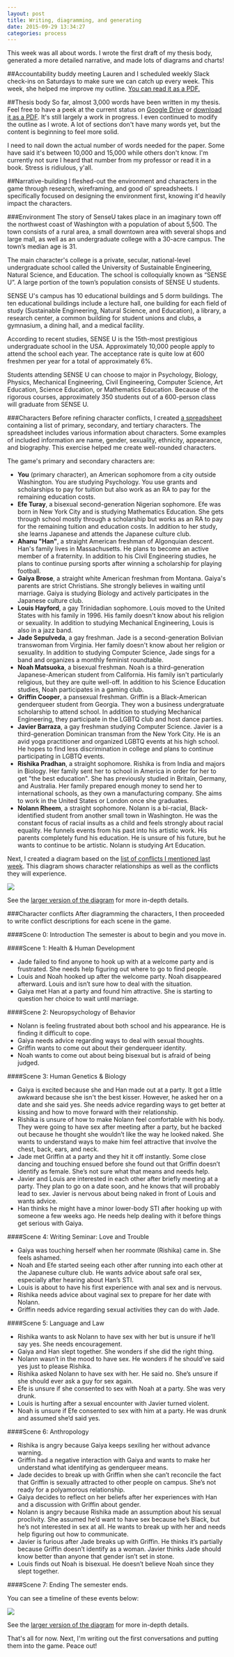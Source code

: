 ```yaml
---
layout: post
title: Writing, diagramming, and generating
date: 2015-09-29 13:34:27
categories: process
---
```


This week was all about words. I wrote the first draft of my thesis body, generated a more detailed narrative, and made lots of diagrams and charts!

##Accountability buddy meeting
Lauren and I scheduled weekly Slack check-ins on Saturdays to make sure we can catch up every week. This week, she helped me improve my outline. [You can read it as a PDF.](/assets/docs/CattSmall_Outline%23_2015-09-29.pdf)

##Thesis body
So far, almost 3,000 words have been written in my thesis. Feel free to have a peek at the current status on [Google Drive](https://docs.google.com/document/d/1-8sv6ksHTsq8KLUZij2Z1yXVq1lIUNIEK2wlBo1FGBM/edit?usp=sharing) or [download it as a PDF](/assets/docs/CattSmall_ThesisBody#_2015-09-29). It's still largely a work in progress. I even continued to modify the outline as I wrote. A lot of sections don't have many words yet, but the content is beginning to feel more solid.

I need to nail down the actual number of words needed for the paper. Some have said it's between 10,000 and 15,000 while others don't know. I'm currently not sure I heard that number from my professor or read it in a book. Stress is ridiulous, y'all.

##Narrative-building
I fleshed-out the environment and characters in the game through research, wireframing, and good ol' spreadsheets. I specifically focused on designing the environment first, knowing it'd heavily impact the characters.

###Environment
The story of SenseU takes place in an imaginary town off the northwest coast of Washington with a population of about 5,500. The town consists of a rural area, a small downtown area with several shops and large mall, as well as an undergraduate college with a 30-acre campus. The town’s median age is 31.

The main character's college is a private, secular, national-level undergraduate school called the University of Sustainable Engineering, Natural Science, and Education. The school is colloquially known as “SENSE U”. A large portion of the town’s population consists of SENSE U students. 

SENSE U's campus has 10 educational buildings and 5 dorm buildings. The ten educational buildings include a lecture hall, one building for each field of study (Sustainable Engineering, Natural Science, and Education), a library, a research center, a common building for student unions and clubs, a gymnasium, a dining hall, and a medical facility.  

According to recent studies, SENSE U is the 15th-most prestigious undergraduate school in the USA. Approximately 10,000 people apply to attend the school each year. The acceptance rate is quite low at 600 freshmen per year for a total of approximately 6%.

Students attending SENSE U can choose to major in Psychology, Biology, Physics, Mechanical Engineering, Civil Engineering, Computer Science, Art Education, Science Education, or Mathematics Education. Because of the rigorous courses, approximately 350 students out of a 600-person class will graduate from SENSE U.

###Characters
Before refining character conflicts, I created [a spreadsheet](https://docs.google.com/spreadsheets/d/11-peNBzi2rtqkUp8FCr3moP6c4qOvF2upt4a99exkjg/edit?usp=sharing) containing a list of primary, secondary, and tertiary characters. The spreadsheet includes various information about characters. Some examples of included information are name, gender, sexuality, ethnicity, appearance, and biography. This exercise helped me create well-rounded characters.

The game's primary and secondary characters are:

- **You** (primary character), an American sophomore from a city outside Washington. You are studying Psychology. You use grants and scholarships to pay for tuition but also work as an RA to pay for the remaining education costs.
- **Efe Turay**, a bisexual second-generation Nigerian sophomore. Efe was born in New York City and is studying Mathematics Education. She gets through school mostly through a scholarship but works as an RA to pay for the remaining tuition and education costs. In addition to her study, she learns Japanese and attends the Japanese culture club.
- **Ahanu "Han"**, a straight American freshman of Algonquian descent. Han's family lives in Massachusetts. He plans to become an active member of a fraternity. In addition to his Civil Engineering studies, he plans to continue pursing sports after winning a scholarship for playing football.
- **Gaiya Brose**, a straight white American freshman from Montana. Gaiya's parents are strict Christians. She strongly believes in waiting until marriage. Gaiya is studying Biology and actively participates in the Japanese culture club.
- **Louis Hayford**, a gay Trinidadian sophomore. Louis moved to the United States with his family in 1996. His family doesn't know about his religion or sexuality. In addition to studying Mechanical Engineering, Louis is also in a jazz band.
- **Jade Sepulveda**, a gay freshman. Jade is a second-generation Bolivian transwoman from Virginia. Her family doesn't know about her religion or sexuality. In addition to studying Computer Science, Jade sings for a band and organizes a monthly feminist roundtable.
- **Noah Matsuoka**, a bisexual freshman. Noah is a third-generation Japanese-American student from California. His family isn't particularly religious, but they are quite well-off. In addition to his Science Education studies, Noah participates in a gaming club.
- **Griffin Cooper**, a pansexual freshman. Griffin is a Black-American genderqueer student from Georgia. They won a business undergratuate scholarship to attend school. In addition to studying Mechanical Engineering, they participate in the LGBTQ club and host dance parties.
- **Javier Barraza**, a gay freshman studying Computer Science. Javier is a third-generation Dominican transman from the New York City. He is an avid yoga practitioner and organized LGBTQ events at his high school. He hopes to find less discrimination in college and plans to continue participating in LGBTQ events.
- **Rishika Pradhan**, a straight sophomore. Rishika is from India and majors in Biology. Her family sent her to school in America in order for her to get "the best education". She has previously studied in Britain, Germany, and Australia. Her family prepared enough money to send her to international schools, as they own a manufacturing company. She aims to work in the United States or London once she graduates.
- **Nolann Rheem**, a straight sophomore. Nolann is a bi-racial, Black-identified student from another small town in Washington. He was the constant focus of racial insults as a child and feels strongly about racial equality. He funnels events from his past into his artistic work. His parents completely fund his education. He is unsure of his future, but he wants to continue to be artistic. Nolann is studying Art Education.

Next, I created a diagram based on the [list of conflicts I mentioned last week](http://thesis.cattsmall.com/process/2015/09/22/a-slow-week-turned-fast.html#narrative-class). This diagram shows character relationships as well as the conflicts they will experience.

![](/assets/img/posts/2015-09-29/character-map-09292015.png)

See the [larger version of the diagram](/assets/img/posts/2015-09-29/character-map-09292015_large.png) for more in-depth details.

###Character conflicts
After diagramming the characters, I then proceeded to write conflict descriptions for each scene in the game.

####Scene 0: Introduction
The semester is about to begin and you move in.

####Scene 1: Health & Human Development

- Jade failed to find anyone to hook up with at a welcome party and is frustrated. She needs help figuring out where to go to find people.
- Louis and Noah hooked up after the welcome party. Noah disappeared afterward. Louis and isn’t sure how to deal with the situation.
- Gaiya met Han at a party and found him attractive. She is starting to question her choice to wait until marriage.

####Scene 2: Neuropsychology of Behavior

- Nolann is feeling frustrated about both school and his appearance. He is finding it difficult to cope.
- Gaiya needs advice regarding ways to deal with sexual thoughts.
- Griffin wants to come out about their genderqueer identity.
- Noah wants to come out about being bisexual but is afraid of being judged.

####Scene 3: Human Genetics & Biology
- Gaiya is excited because she and Han made out at a party. It got a little awkward because she isn't the best kisser. However, he asked her on a date and she said yes. She needs advice regarding ways to get better at kissing and how to move forward with their relationship.
- Rishika is unsure of how to make Nolann feel comfortable with his body. They were going to have sex after meeting after a party, but he backed out because he thought she wouldn’t like the way he looked naked. She wants to understand ways to make him feel attractive that involve the chest, back, ears, and neck.
- Jade met Griffin at a party and they hit it off instantly. Some close dancing and touching ensued before she found out that Griffin doesn’t identify as female. She’s not sure what that means and needs help.
- Javier and Louis are interested in each other after briefly meeting at a party. They plan to go on a date soon, and he knows that will probably lead to sex. Javier is nervous about being naked in front of Louis and wants advice.
- Han thinks he might have a minor lower-body STI after hooking up with someone a few weeks ago. He needs help dealing with it before things get serious with Gaiya.

####Scene 4: Writing Seminar: Love and Trouble
- Gaiya was touching herself when her roommate (Rishika) came in. She feels ashamed.
- Noah and Efe started seeing each other after running into each other at the Japanese culture club. He wants advice about safe oral sex, especially after hearing about Han’s STI.
- Louis is about to have his first experience with anal sex and is nervous.
- Rishika needs advice about vaginal sex to prepare for her date with Nolann.
- Griffin needs advice regarding sexual activities they can do with Jade.

####Scene 5: Language and Law
- Rishika wants to ask Nolann to have sex with her but is unsure if he’ll say yes. She needs encouragement.
- Gaiya and Han slept together. She wonders if she did the right thing.
- Nolann wasn’t in the mood to have sex. He wonders if he should’ve said yes just to please Rishika.
- Rishika asked Nolann to have sex with her. He said no. She’s unsure if she should ever ask a guy for sex again.
- Efe is unsure if she consented to sex with Noah at a party. She was very drunk.
- Louis is hurting after a sexual encounter with Javier turned violent.
- Noah is unsure if Efe consented to sex with him at a party. He was drunk and assumed she’d said yes.

####Scene 6: Anthropology
- Rishika is angry because Gaiya keeps sexiling her without advance warning.
- Griffin had a negative interaction with Gaiya and wants to make her understand what identifying as genderqueer means.
- Jade decides to break up with Griffin when she can’t reconcile the fact that Griffin is sexually attracted to other people on campus. She’s not ready for a polyamorous relationship.
- Gaiya decides to reflect on her beliefs after her experiences with Han and a discussion with Griffin about gender.
- Nolann is angry because Rishika made an assumption about his sexual proclivity. She assumed he’d want to have sex because he’s Black, but he’s not interested in sex at all. He wants to break up with her and needs help figuring out how to communicate.
- Javier is furious after Jade breaks up with Griffin. He thinks it’s partially because Griffin doesn’t identify as a woman. Javier thinks Jade should know better than anyone that gender isn’t set in stone.
- Louis finds out Noah is bisexual. He doesn’t believe Noah since they slept together.

####Scene 7: Ending
The semester ends.

You can see a timeline of these events below:

![](/assets/img/posts/2015-09-29/story-arc-09292015.png)

See the [larger version of the diagram](/assets/img/posts/2015-09-29/story-arc-09292015_large.png) for more in-depth details.

That's all for now. Next, I'm writing out the first conversations and putting them into the game. Peace out!
